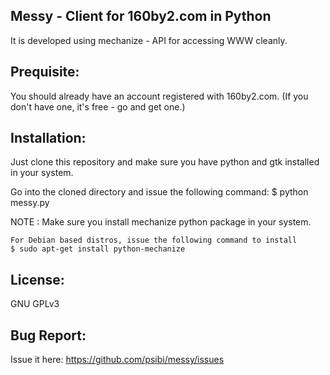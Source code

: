 Messy - Client for 160by2.com in Python
----------------------------------------

It is developed using mechanize - API for accessing WWW cleanly.

Prequisite: 
-----------
You should already have an account registered with 160by2.com. (If you don't have one, it's free - go and get one.)

Installation:
-------------
Just clone this repository and make sure you have python and gtk installed in your system.

Go into the cloned directory and issue the following command:
   $ python messy.py

NOTE : 	Make sure you install mechanize python package in your system.

	For Debian based distros, issue the following command to install
	$ sudo apt-get install python-mechanize 

License:
--------
GNU GPLv3

Bug Report:
-----------
Issue it here: https://github.com/psibi/messy/issues


